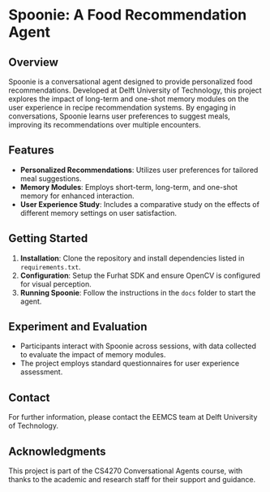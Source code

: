 # Spoonie: A Food Recommendation Agent

## Overview

Spoonie is a conversational agent designed to provide personalized food recommendations. Developed at Delft University of Technology, this project explores the impact of long-term and one-shot memory modules on the user experience in recipe recommendation systems. By engaging in conversations, Spoonie learns user preferences to suggest meals, improving its recommendations over multiple encounters.

## Features

- **Personalized Recommendations**: Utilizes user preferences for tailored meal suggestions.
- **Memory Modules**: Employs short-term, long-term, and one-shot memory for enhanced interaction.
- **User Experience Study**: Includes a comparative study on the effects of different memory settings on user satisfaction.

## Getting Started

1. **Installation**: Clone the repository and install dependencies listed in `requirements.txt`.
2. **Configuration**: Setup the Furhat SDK and ensure OpenCV is configured for visual perception.
3. **Running Spoonie**: Follow the instructions in the `docs` folder to start the agent.

## Experiment and Evaluation

- Participants interact with Spoonie across sessions, with data collected to evaluate the impact of memory modules.
- The project employs standard questionnaires for user experience assessment.
  
## Contact

For further information, please contact the EEMCS team at Delft University of Technology.

## Acknowledgments

This project is part of the CS4270 Conversational Agents course, with thanks to the academic and research staff for their support and guidance.
